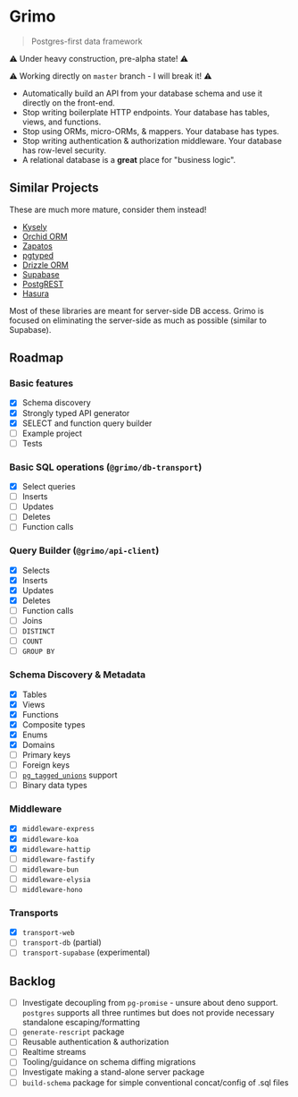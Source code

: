 # Grimo

> Postgres-first data framework

⚠️ Under heavy construction, pre-alpha state! ⚠️

⚠️ Working directly on `master` branch - I will break it! ⚠️

- Automatically build an API from your database schema and use it directly on the front-end.
- Stop writing boilerplate HTTP endpoints. Your database has tables, views, and functions.
- Stop using ORMs, micro-ORMs, & mappers. Your database has types.
- Stop writing authentication & authorization middleware. Your database has row-level security.
- A relational database is a **great** place for "business logic".

## Similar Projects

These are much more mature, consider them instead!

- [Kysely](https://github.com/koskimas/kysely)
- [Orchid ORM](https://orchid-orm.netlify.app)
- [Zapatos](https://jawj.github.io/zapatos/)
- [pgtyped](https://github.com/adelsz/pgtyped)
- [Drizzle ORM](https://github.com/drizzle-team/drizzle-orm)
- [Supabase](https://postgrest.org/en/stable/)
- [PostgREST](https://postgrest.org/en/stable/)
- [Hasura](https://hasura.io)

Most of these libraries are meant for server-side DB access. Grimo is focused on eliminating the server-side as much as possible (similar to Supabase).

## Roadmap

### Basic features

- [x] Schema discovery
- [x] Strongly typed API generator
- [x] SELECT and function query builder
- [ ] Example project
- [ ] Tests

### Basic SQL operations (`@grimo/db-transport`)

- [x] Select queries
- [ ] Inserts
- [ ] Updates
- [ ] Deletes
- [ ] Function calls

### Query Builder (`@grimo/api-client`)

- [x] Selects
- [x] Inserts
- [x] Updates
- [x] Deletes
- [ ] Function calls
- [ ] Joins
- [ ] `DISTINCT`
- [ ] `COUNT`
- [ ] `GROUP BY`

### Schema Discovery & Metadata

- [x] Tables
- [x] Views
- [x] Functions
- [x] Composite types
- [x] Enums
- [x] Domains
- [ ] Primary keys
- [ ] Foreign keys
- [ ] [`pg_tagged_unions`](https://github.com/errilaz/pg_tagged_unions) support
- [ ] Binary data types

### Middleware

- [x] `middleware-express`
- [x] `middleware-koa`
- [x] `middleware-hattip`
- [ ] `middleware-fastify`
- [ ] `middleware-bun`
- [ ] `middleware-elysia`
- [ ] `middleware-hono`

### Transports

- [x] `transport-web`
- [ ] `transport-db` (partial)
- [ ] `transport-supabase` (experimental)

## Backlog

- [ ] Investigate decoupling from `pg-promise` - unsure about deno support. `postgres` supports all three runtimes but does not provide necessary standalone escaping/formatting
- [ ] `generate-rescript` package
- [ ] Reusable authentication & authorization
- [ ] Realtime streams
- [ ] Tooling/guidance on schema diffing migrations
- [ ] Investigate making a stand-alone server package
- [ ] `build-schema` package for simple conventional concat/config of .sql files
